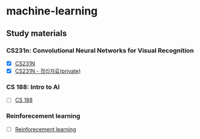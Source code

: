 # machine-learning

## Study materials

### CS231n: Convolutional Neural Networks for Visual Recognition
- [x]  [CS231N](http://cs231n.stanford.edu/)
- [x]  [CS231N - 정리자료(private)](https://drive.google.com/drive/folders/1aUlWP3Rc-71azD5LQQfIo41SeDuNCEzc)

### CS 188: Intro to AI
- [ ]  [CS 188](https://www.evernote.com/shard/s675/nl/180905195/80aeec3f-4806-40f1-9dd2-e6fb20104a62/)



### Reinforecement learning
- [ ]  [Reinforecement learning](https://github.com/Geonhee-LEE/machine-learning/tree/master/Reinforcement%20learning)
